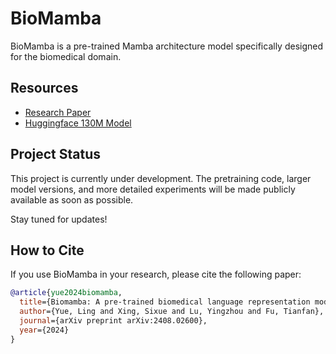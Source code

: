 # BioMamba

BioMamba is a pre-trained Mamba architecture model specifically designed for the biomedical domain.

## Resources

- [Research Paper](https://arxiv.org/abs/2408.02600)
- [Huggingface 130M Model](https://huggingface.co/LeoYML/biomamba-130m)

## Project Status

This project is currently under development. The pretraining code, larger model versions, and more detailed experiments will be made publicly available as soon as possible. 

Stay tuned for updates!

## How to Cite

If you use BioMamba in your research, please cite the following paper:

```bibtex
@article{yue2024biomamba,
  title={Biomamba: A pre-trained biomedical language representation model leveraging mamba},
  author={Yue, Ling and Xing, Sixue and Lu, Yingzhou and Fu, Tianfan},
  journal={arXiv preprint arXiv:2408.02600},
  year={2024}
}
